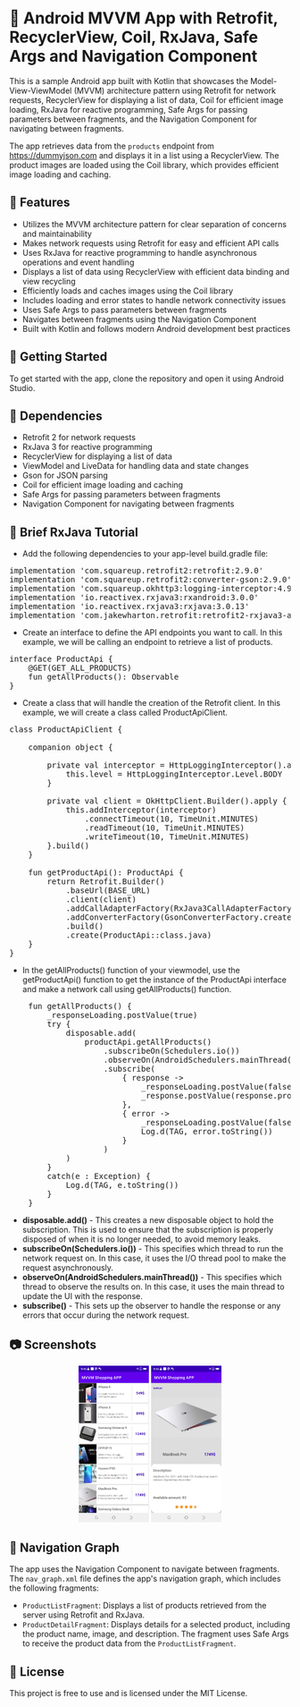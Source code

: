 # 📱 Android MVVM App with Retrofit, RecyclerView, Coil, RxJava, Safe Args and Navigation Component

This is a sample Android app built with Kotlin that showcases the Model-View-ViewModel (MVVM) architecture pattern using Retrofit for network requests, RecyclerView for displaying a list of data, Coil for efficient image loading, RxJava for reactive programming, Safe Args for passing parameters between fragments, and the Navigation Component for navigating between fragments.

The app retrieves data from the `products` endpoint from https://dummyjson.com and displays it in a list using a RecyclerView. The product images are loaded using the Coil library, which provides efficient image loading and caching.

## 🚀 Features

- Utilizes the MVVM architecture pattern for clear separation of concerns and maintainability
- Makes network requests using Retrofit for easy and efficient API calls
- Uses RxJava for reactive programming to handle asynchronous operations and event handling
- Displays a list of data using RecyclerView with efficient data binding and view recycling
- Efficiently loads and caches images using the Coil library
- Includes loading and error states to handle network connectivity issues
- Uses Safe Args to pass parameters between fragments
- Navigates between fragments using the Navigation Component
- Built with Kotlin and follows modern Android development best practices

## 🏁 Getting Started

To get started with the app, clone the repository and open it using Android Studio.

## 🔧 Dependencies

- Retrofit 2 for network requests
- RxJava 3 for reactive programming
- RecyclerView for displaying a list of data
- ViewModel and LiveData for handling data and state changes
- Gson for JSON parsing
- Coil for efficient image loading and caching
- Safe Args for passing parameters between fragments
- Navigation Component for navigating between fragments

## 🧩 Brief RxJava Tutorial
- Add the following dependencies to your app-level build.gradle file:

<pre>
implementation 'com.squareup.retrofit2:retrofit:2.9.0'
implementation 'com.squareup.retrofit2:converter-gson:2.9.0'
implementation 'com.squareup.okhttp3:logging-interceptor:4.9.1'
implementation 'io.reactivex.rxjava3:rxandroid:3.0.0'
implementation 'io.reactivex.rxjava3:rxjava:3.0.13'
implementation 'com.jakewharton.retrofit:retrofit2-rxjava3-adapter:1.0.0'
</pre>

- Create an interface to define the API endpoints you want to call. In this example, we will be calling an endpoint to retrieve a list of products.
<pre>
interface ProductApi {
    @GET(GET_ALL_PRODUCTS)
    fun getAllProducts(): Observable<ProductResponse>
}
</pre>

- Create a class that will handle the creation of the Retrofit client. In this example, we will create a class called ProductApiClient.

<pre>
class ProductApiClient {

    companion object {

        private val interceptor = HttpLoggingInterceptor().apply {
            this.level = HttpLoggingInterceptor.Level.BODY
        }

        private val client = OkHttpClient.Builder().apply {
            this.addInterceptor(interceptor)
                .connectTimeout(10, TimeUnit.MINUTES)
                .readTimeout(10, TimeUnit.MINUTES)
                .writeTimeout(10, TimeUnit.MINUTES)
        }.build()
    }

    fun getProductApi(): ProductApi {
        return Retrofit.Builder()
            .baseUrl(BASE_URL)
            .client(client)
            .addCallAdapterFactory(RxJava3CallAdapterFactory.create()) // Add RxJava adapter
            .addConverterFactory(GsonConverterFactory.create(GsonBuilder().create()))
            .build()
            .create(ProductApi::class.java)
    }
}
</pre>

- In the getAllProducts() function of your viewmodel, use the getProductApi() function to get the instance of the ProductApi interface and make a network call using getAllProducts() function.

<pre>
    fun getAllProducts() {
        _responseLoading.postValue(true)
        try {
            disposable.add(
                productApi.getAllProducts()
                    .subscribeOn(Schedulers.io())
                    .observeOn(AndroidSchedulers.mainThread())
                    .subscribe(
                        { response ->
                            _responseLoading.postValue(false)
                            _response.postValue(response.products)
                        },
                        { error ->
                            _responseLoading.postValue(false)
                            Log.d(TAG, error.toString())
                        }
                    )
            )
        }
        catch(e : Exception) {
            Log.d(TAG, e.toString())
        }
    }
</pre>

- **disposable.add()** - This creates a new disposable object to hold the subscription. This is used to ensure that the subscription is properly disposed of when it is no longer needed, to avoid memory leaks.
- **subscribeOn(Schedulers.io())** - This specifies which thread to run the network request on. In this case, it uses the I/O thread pool to make the request asynchronously.
- **observeOn(AndroidSchedulers.mainThread())** - This specifies which thread to observe the results on. In this case, it uses the main thread to update the UI with the response.
- **subscribe()** - This sets up the observer to handle the response or any errors that occur during the network request.

## 📷 Screenshots

<p align="center">
  <img src="screenshots/screenshot_1.png" width="25%" alt="Screenshot 1" />
  <img src="screenshots/screenshot_2.png" width="25%" alt="Screenshot 2" />
</p>

## 🎨 Navigation Graph

The app uses the Navigation Component to navigate between fragments. The `nav_graph.xml` file defines the app's navigation graph, which includes the following fragments:

- `ProductListFragment`: Displays a list of products retrieved from the server using Retrofit and RxJava.
- `ProductDetailFragment`: Displays details for a selected product, including the product name, image, and description. The fragment uses Safe Args to receive the product data from the `ProductListFragment`.


## 📝 License

This project is free to use and is licensed under the MIT License.
